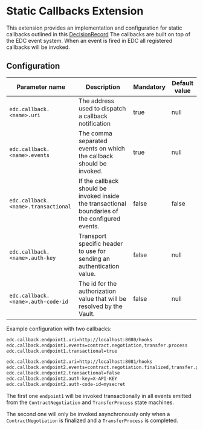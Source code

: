# Static Callbacks Extension

This extension provides an implementation and configuration for static callbacks outlined in this [DecisionRecord](https://github.com/eclipse-edc/Connector/tree/main/docs/developer/decision-records/2023-02-28-processing-callbacks#static-endpoints) 
The callbacks are built on top of the EDC event system. When an event is fired in EDC all registered callbacks will be invoked.

## Configuration

| Parameter name                        | Description                                                                                     | Mandatory | Default value |
|---------------------------------------|-------------------------------------------------------------------------------------------------|-----------|---------------|
| `edc.callback.<name>.uri`             | The address used to dispatch a callback notification                                            | true      | null          |
| `edc.callback.<name>.events`          | The comma separated events on which the callback should be invoked.                             | true      | null          |
| `edc.callback.<name>.transactional`   | If the callback should be invoked inside the transactional boundaries of the configured events. | false     | false         |
| `edc.callback.<name>.auth-key`        | Transport specific header to use for sending an authentication value.                           | false     | null          |
| `edc.callback.<name>.auth-code-id`    | The id for the authorization value that will be resolved by the Vault.                          | false     | null          |


Example configuration with two callbacks:

```bash
edc.callback.endpoint1.uri=http://localhost:8080/hooks
edc.callback.endpoint1.events=contract.negotiation,transfer.process
edc.callback.endpoint1.transactional=true

edc.callback.endpoint2.uri=http://localhost:8081/hooks
edc.callback.endpoint2.events=contract.negotiation.finalized,transfer.process.completed
edc.callback.endpoint2.transactional=false
edc.callback.endpoint2.auth-key=X-API-KEY
edc.callback.endpoint2.auth-code-id=mysecret
```

The first one `endpoint1` will be invoked transactionally in all events emitted from the `ContractNegotiation` and `TransferProcess` state machines.

The second one will only be invoked asynchronously only when a `ContractNegotiation` is finalized and a `TransferProcess` is completed.

